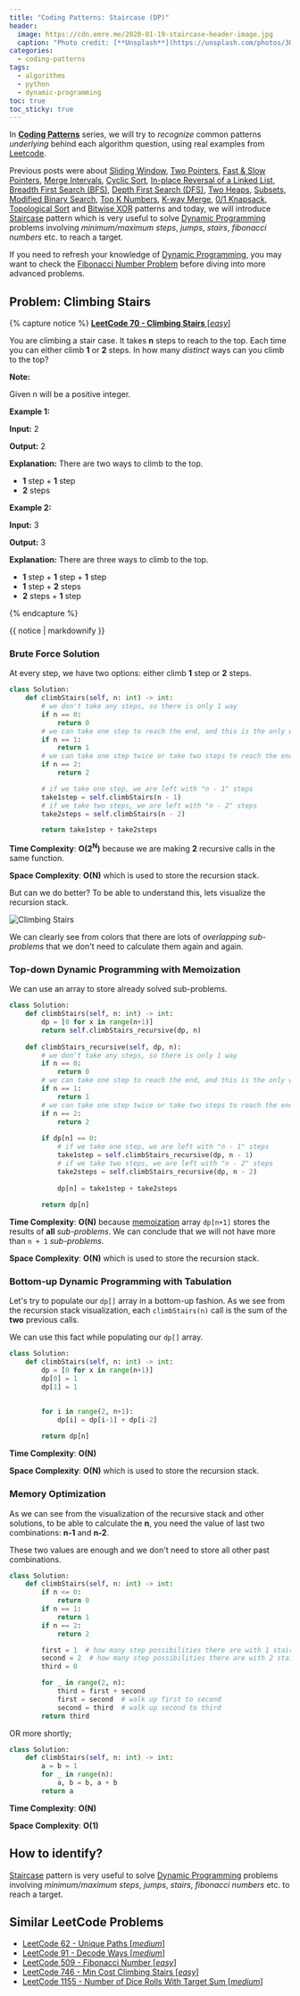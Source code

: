 ```yaml
---
title: "Coding Patterns: Staircase (DP)"
header:
  image: https://cdn.emre.me/2020-01-19-staircase-header-image.jpg
  caption: "Photo credit: [**Unsplash**](https://unsplash.com/photos/3OKYUJV7YTA)"
categories:
  - coding-patterns
tags:
  - algorithms
  - python
  - dynamic-programming
toc: true
toc_sticky: true
---
```


In **[Coding Patterns](https://emre.me/categories/#coding-patterns)** series, we will try to *recognize* common patterns *underlying* behind each algorithm question, using real examples from [Leetcode](https://leetcode.com/).

Previous posts were about [Sliding Window](https://emre.me/coding-patterns/sliding-window/), [Two Pointers](https://emre.me/coding-patterns/two-pointers/), [Fast & Slow Pointers](https://emre.me/coding-patterns/fast-slow-pointers/), [Merge Intervals](https://emre.me/coding-patterns/merge-intervals/), [Cyclic Sort](https://emre.me/coding-patterns/cyclic-sort/), [In-place Reversal of a Linked List](https://emre.me/coding-patterns/in-place-reversal-of-a-linked-list/), [Breadth First Search (BFS)](https://emre.me/coding-patterns/breadth-first-search/), [Depth First Search (DFS)](https://emre.me/coding-patterns/depth-first-search/), [Two Heaps](https://emre.me/coding-patterns/two-heaps/), [Subsets](https://emre.me/coding-patterns/subsets/), [Modified Binary Search](https://emre.me/coding-patterns/modified-binary-search/), [Top K Numbers](https://emre.me/coding-patterns/top-k-numbers), [K-way Merge](https://emre.me/coding-patterns/k-way-merge), [0/1 Knapsack](https://emre.me/coding-patterns/knapsack), [Topological Sort](https://emre.me/coding-patterns/topological-sort) and [Bitwise XOR](https://emre.me/coding-patterns/bitwise-xor) patterns and today, we will introduce [Staircase](https://emre.me/coding-patterns/staircase) pattern which is very useful to solve [Dynamic Programming](https://emre.me/algorithms/dynamic-programming/) problems involving *minimum/maximum steps*, *jumps*, *stairs*, *fibonacci numbers* etc. to reach a target.

If you need to refresh your knowledge of [Dynamic Programming](https://emre.me/algorithms/dynamic-programming/), you may want to check the [Fibonacci Number Problem](https://emre.me/algorithms/dynamic-programming/#memoization) before diving into more advanced problems.

## Problem: Climbing Stairs ##
{% capture notice %}
[**LeetCode 70 - Climbing Stairs** [*easy*]](https://leetcode.com/problems/climbing-stairs/)

You are climbing a stair case. It takes **n** steps to reach to the top.
Each time you can either climb **1** or **2** steps. In how many *distinct* ways can you climb to the top?

**Note:**

Given n will be a positive integer.

**Example 1:**

**Input:** 2

**Output:** 2

**Explanation:** There are two ways to climb to the top.

* **1** step + **1** step
* **2** steps

**Example 2:**

**Input:** 3

**Output:** 3

**Explanation:** There are three ways to climb to the top.

* **1** step + **1** step + **1** step
* **1** step + **2** steps
* **2** steps + **1** step

{% endcapture %}

<div class="notice--info">
  {{ notice | markdownify }}
</div>

### Brute Force Solution ###

At every step, we have two options: either climb **1** step or **2** steps.

```python
class Solution:
    def climbStairs(self, n: int) -> int:
        # we don't take any steps, so there is only 1 way
        if n == 0:
            return 0
        # we can take one step to reach the end, and this is the only way
        if n == 1:
            return 1
        # we can take one step twice or take two steps to reach the end
        if n == 2:
            return 2

        # if we take one step, we are left with "n - 1" steps
        take1step = self.climbStairs(n - 1)
        # if we take two steps, we are left with "n - 2" steps
        take2steps = self.climbStairs(n - 2)

        return take1step + take2steps
```

**Time Complexity**: **O(2<sup>N</sup>)** because we are making **2** recursive calls in the same function.

**Space Complexity**: **O(N)** which is used to store the recursion stack.

But can we do better? To be able to understand this, lets visualize the recursion stack.

![Climbing Stairs](https://cdn.emre.me/2020-01-19-staircase.png)

We can clearly see from colors that there are lots of *overlapping sub-problems* that we don't need to calculate them again and again.

### Top-down Dynamic Programming with Memoization ###

We can use an array to store already solved sub-problems.

```python
class Solution:
    def climbStairs(self, n: int) -> int:
        dp = [0 for x in range(n+1)]
        return self.climbStairs_recursive(dp, n)
    
    def climbStairs_recursive(self, dp, n):
        # we don't take any steps, so there is only 1 way
        if n == 0:
            return 0
        # we can take one step to reach the end, and this is the only way
        if n == 1:
            return 1
        # we can take one step twice or take two steps to reach the end
        if n == 2:
            return 2
        
        if dp[n] == 0:
            # if we take one step, we are left with "n - 1" steps
            take1step = self.climbStairs_recursive(dp, n - 1)
            # if we take two steps, we are left with "n - 2" steps
            take2steps = self.climbStairs_recursive(dp, n - 2)
            
            dp[n] = take1step + take2steps
            
        return dp[n]
```

**Time Complexity**: **O(N)** because [memoization](https://emre.me/algorithms/dynamic-programming/#memoization) array `dp[n+1]` stores the results of **all** *sub-problems*. We can conclude that we will not have more than `n + 1` *sub-problems*.

**Space Complexity**: **O(N)** which is used to store the recursion stack.

### Bottom-up Dynamic Programming with Tabulation ###

Let's try to populate our `dp[]` array in a bottom-up fashion. As we see from the recursion stack visualization, each `climbStairs(n)` call is the sum of the **two** previous calls.

We can use this fact while populating our `dp[]` array.

```python
class Solution:
    def climbStairs(self, n: int) -> int:
        dp = [0 for x in range(n+1)]
        dp[0] = 1
        dp[1] = 1

        
        for i in range(2, n+1):
            dp[i] = dp[i-1] + dp[i-2]
        
        return dp[n]
```
**Time Complexity**: **O(N)**

**Space Complexity**: **O(N)** which is used to store the recursion stack.

### Memory Optimization ###

As we can see from the visualization of the recursive stack and other solutions, to be able to calculate the **n**, you need the value of last two combinations: **n-1** and **n-2**.

These two values are enough and we don't need to store all other past combinations.

```python
class Solution:
    def climbStairs(self, n: int) -> int:
        if n <= 0:
            return 0
        if n == 1:
            return 1
        if n == 2:
            return 2

        first = 1  # how many step possibilities there are with 1 stairs
        second = 2  # how many step possibilities there are with 2 stairs
        third = 0

        for _ in range(2, n):
            third = first + second
            first = second  # walk up first to second
            second = third  # walk up second to third
        return third
```

OR more shortly;

```python
class Solution:
    def climbStairs(self, n: int) -> int:
        a = b = 1
        for _ in range(n):
            a, b = b, a + b
        return a
```

**Time Complexity**: **O(N)**

**Space Complexity**: **O(1)**

## How to identify? ##

[Staircase](https://emre.me/coding-patterns/staircase) pattern is very useful to solve [Dynamic Programming](https://emre.me/algorithms/dynamic-programming/) problems involving *minimum/maximum steps*, *jumps*, *stairs*, *fibonacci numbers* etc. to reach a target.

## Similar LeetCode Problems ##
* [LeetCode 62 - Unique Paths [*medium*]](https://leetcode.com/problems/unique-paths/)
* [LeetCode 91 - Decode Ways [*medium*]](https://leetcode.com/problems/decode-ways/)
* [LeetCode 509 - Fibonacci Number [*easy*]](https://leetcode.com/problems/fibonacci-number/)
* [LeetCode 746 - Min Cost Climbing Stairs [*easy*]](https://leetcode.com/problems/min-cost-climbing-stairs/)
* [LeetCode 1155 - Number of Dice Rolls With Target Sum [*medium*]](https://leetcode.com/problems/number-of-dice-rolls-with-target-sum/)